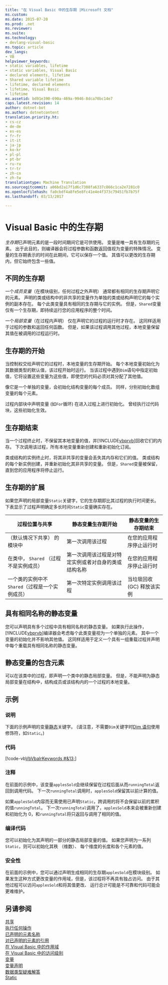 ```yaml
---
title: "在 Visual Basic 中的生存期 |Microsoft 文档"
ms.custom: 
ms.date: 2015-07-20
ms.prod: .net
ms.reviewer: 
ms.suite: 
ms.technology:
- devlang-visual-basic
ms.topic: article
dev_langs:
- VB
helpviewer_keywords:
- static variables, lifetime
- static variables, Visual Basic
- declared elements, lifetime
- Shared variable lifetime
- lifetime, declared elements
- lifetime, Visual Basic
- lifetime
ms.assetid: bd91e390-690a-469a-9946-8dca70bc14e7
caps.latest.revision: 14
author: dotnet-bot
ms.author: dotnetcontent
translation.priority.ht:
- cs-cz
- de-de
- es-es
- fr-fr
- it-it
- ja-jp
- ko-kr
- pl-pl
- pt-br
- ru-ru
- tr-tr
- zh-cn
- zh-tw
translationtype: Machine Translation
ms.sourcegitcommit: a06bd2a17f1d6c7308fa6337c866c1ca2e7281c0
ms.openlocfilehash: fa0cbdf4a8fe5e8fc41e4e4f373c79451fb7b75f
ms.lasthandoff: 03/13/2017

---
```

# <a name="lifetime-in-visual-basic"></a>Visual Basic 中的生存期
*生存期*已声明元素的是一段时间期间它是可供使用。 变量是唯一具有生存期的元素。 出于此目的，则编译器会将过程参数和函数返回值视为变量的特殊情况。 变量的生存期表示的时间在此期间，它可以保存一个值。 其值可以更改的生存期内，但它始终包含一些值。  
  
## <a name="different-lifetimes"></a>不同的生存期  
 一个*成员变量*（在模块级别，任何过程之外声明） 通常都有相同的生存期声明它的元素。 声明的类或结构中的非共享的变量作为单独的类或结构声明它的每个实例的副本存在。 每个此类变量具有相同的生存期与它的实例。 但是，`Shared`变量仅有一个生存期，即持续运行您的应用程序的整个时间。  
  
 一个*局部变量*（在过程内声明） 仅在声明它的过程的运行时才存在。 这同样适用于过程的参数和返回任何函数。 但是，如果该过程调用其他过程，本地变量保留其值在被调用的过程运行时。  
  
## <a name="beginning-of-lifetime"></a>生存期的开始  
 当控制权交给声明它的过程时，本地变量的生存期开始。 每个本地变量初始化为其数据类型的默认值，该过程开始时运行。 当该过程中遇到`Dim`语句中指定初始值，它将设置这些变量为这些值，即使您的代码必须对其分配了其他值。  
  
 像它是一个单独的变量，会初始化结构变量的每个成员。 同样，分别初始化数组变量的每个元素。  
  
 过程内部块中声明变量 (如`For`循环) 在进入过程上进行初始化。 曾经执行过代码块，这些初始化生效。  
  
## <a name="end-of-lifetime"></a>生存期结束  
 当一个过程终止时，不保留其本地变量的值，并[!INCLUDE[vbprvb](../../../../csharp/programming-guide/concepts/linq/includes/vbprvb_md.md)]回收它们的内存。 下次调用该过程，所有本地变量重新创建和重新初始化订阅。  
  
 类或结构的实例终止时，将其非共享的变量会丢失其内存和它们的值。 类或结构的每个新实例创建，并重新初始化其非共享的变量。 但是，`Shared`变量被保留，直到您的应用程序将停止运行。  
  
## <a name="extension-of-lifetime"></a>生存期的扩展  
 如果您声明的局部变量`Static`关键字，它的生存期即比其过程的执行时间更长。 下表显示了过程声明确定多长时间`Static`变量确实存在。  
  
|过程位置与共享|静态变量生存期开始|静态变量的生存期结束|  
|------------------------------------|-------------------------------------|-----------------------------------|  
|（默认情况下共享） 的模块中|第一次调用该过程|在您的应用程序停止运行时|  
|在类中， `Shared` （过程不是实例成员）|第一次调用该过程是对特定实例或者对自身的类或结构名称|在您的应用程序停止运行时|  
|一个类的实例中不`Shared`（过程是一个实例成员）|第一次特定实例调用该过程|当垃圾回收 (GC) 释放该实例|  
  
## <a name="static-variables-of-the-same-name"></a>具有相同名称的静态变量  
 您可以声明具有多个过程中具有相同名称的静态变量。 如果执行此操作，[!INCLUDE[vbprvb](../../../../csharp/programming-guide/concepts/linq/includes/vbprvb_md.md)]编译器会考虑每个此类变量视为一个单独的元素。 其中一个变量的初始化并不影响其他值。 这同样适用于定义一个具有一组重载过程并声明中每个重载具有相同名称的静态变量。  
  
## <a name="containing-elements-for-static-variables"></a>静态变量的包含元素  
 可以在该类中的过程，即声明一个类中的静态局部变量。 但是，不能声明为静态局部变量在结构中，结构成员或该结构内的一个过程的本地变量。  
  
## <a name="example"></a>示例  
  
### <a name="description"></a>说明  
 下面的示例声明的变量[静态](../../../../visual-basic/language-reference/modifiers/static.md)关键字。 (请注意，不需要`Dim`关键字时[Dim 语句](../../../../visual-basic/language-reference/statements/dim-statement.md)使用修饰符，如`Static`。)  
  
### <a name="code"></a>代码  
 [!code-vb[VbVbalrKeywords #&13;](../../../../visual-basic/language-reference/codesnippet/VisualBasic/lifetime_1.vb)]  
  
### <a name="comments"></a>注释  
 在前面的示例中，该变量`applesSold`会继续保留在过程后面从而`runningTotal`返回到调用代码。 下一次`runningTotal`调用时，`applesSold`保留其以前计算的值。  
  
 如果`applesSold`内容而无需使用已声明`Static`，跨调用的将不会保留以前的累积的值`runningTotal`。 下一次`runningTotal`调用了，`applesSold`本来会被重新创建和初始化为 0，和`runningTotal`将只返回与调用了相同的值。  
  
### <a name="compiling-the-code"></a>编译代码  
 您可以初始化为其声明的一部分的静态局部变量的值。 如果您声明为一系列`Static`，则可以初始化其秩 （维数）、 每个维度的长度和各个元素的值。  
  
### <a name="security"></a>安全性  
 在前面的示例中，您可以通过声明生成相同的生存期`applesSold`在模块级别。 如果发生这种方式更改变量的作用域，但是，该过程将不再具有独占访问。 由于其他过程可以访问`applesSold`和将其值更改、 运行总计可能是不可靠和代码可能会更难维护。  
  
## <a name="see-also"></a>另请参阅  
 [共享](../../../../visual-basic/language-reference/modifiers/shared.md)   
 [执行任何操作](../../../../visual-basic/language-reference/nothing.md)   
 [已声明的元素名称](../../../../visual-basic/programming-guide/language-features/declared-elements/declared-element-names.md)   
 [对已声明的元素的引用](../../../../visual-basic/programming-guide/language-features/declared-elements/references-to-declared-elements.md)   
 [在 Visual Basic 中的作用域](../../../../visual-basic/programming-guide/language-features/declared-elements/scope.md)   
 [在 Visual Basic 中的访问级别](../../../../visual-basic/programming-guide/language-features/declared-elements/access-levels.md)   
 [变量](../../../../visual-basic/programming-guide/language-features/variables/index.md)   
 [变量声明](../../../../visual-basic/programming-guide/language-features/variables/variable-declaration.md)   
 [数据类型疑难解答](../../../../visual-basic/programming-guide/language-features/data-types/troubleshooting-data-types.md)   
 [Static](../../../../visual-basic/language-reference/modifiers/static.md)
